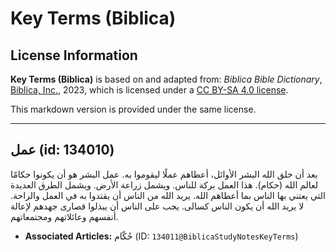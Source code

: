 # Key Terms (Biblica)

## License Information

**Key Terms (Biblica)** is based on and adapted from: _Biblica Bible Dictionary_, [Biblica, Inc.](https://www.biblica.com/), 2023, which is licensed under a [CC BY-SA 4.0 license](https://creativecommons.org/licenses/by-sa/4.0/legalcode.en).

This markdown version is provided under the same license.



--------------------------------

## عمل (id: 134010)

بعد أن خلق الله البشر الأوائل، أعطاهم عملًا ليقوموا به. عمل البشر هو أن يكونوا حكامًا لعالم الله (حكام). هذا العمل بركة للناس. ويشمل زراعة الأرض. ويشمل الطرق العديدة التي يعتني بها الناس بما أعطاهم الله. يريد الله من الناس أن يقتدوا به في العمل والراحة. لا يريد الله أن يكون الناس كسالى. يجب على الناس أن يبذلوا قصارى جهدهم لإعالة أنفسهم وعائلاتهم ومجتمعاتهم.

* **Associated Articles:** حُكّام  (ID: `134011@BiblicaStudyNotesKeyTerms`)

